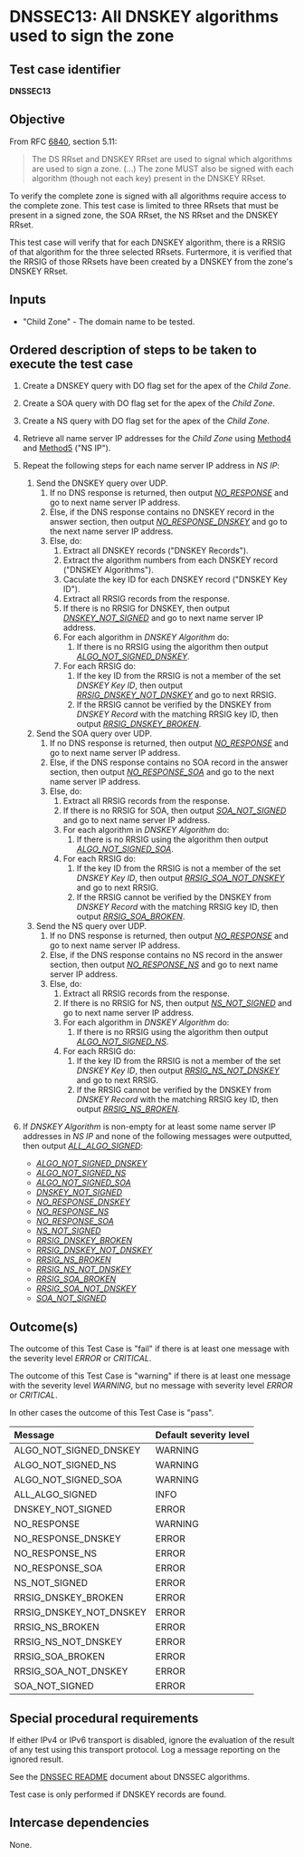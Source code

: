 # DNSSEC13: All DNSKEY algorithms used to sign the zone

## Test case identifier
**DNSSEC13**

## Objective

From RFC [6840], section 5.11:

> The DS RRset and DNSKEY RRset are used to signal which 
> algorithms are used to sign a zone. (...) The zone MUST 
> also be signed with each algorithm (though not each key) 
> present in the DNSKEY RRset.

To verify the complete zone is signed with all algorithms require
access to the complete zone. This test case is limited to three
RRsets that must be present in a signed zone, the SOA RRset, the
NS RRset and the DNSKEY RRset.

This test case will verify that for each DNSKEY algorithm, there
is a RRSIG of that algorithm for the three selected RRsets. 
Furtermore, it is verified that the RRSIG of those RRsets have
been created by a DNSKEY from the zone's DNSKEY RRset.

## Inputs

* "Child Zone" - The domain name to be tested.

## Ordered description of steps to be taken to execute the test case

1. Create a DNSKEY query with DO flag set for the apex of the
   *Child Zone*.

2. Create a SOA query with DO flag set for the apex of the
   *Child Zone*.

3. Create a NS query with DO flag set for the apex of the
   *Child Zone*.

4. Retrieve all name server IP addresses for the
   *Child Zone* using [Method4] and [Method5] ("NS IP").

5. Repeat the following steps for each name server IP address in *NS IP*:

   1. Send the DNSKEY query over UDP.
      1. If no DNS response is returned, then output 
         *[NO_RESPONSE]* and go to next name server IP address.
      2. Else, if the DNS response contains no DNSKEY record in the
         answer section, then output *[NO_RESPONSE_DNSKEY]* and go to 
         the next name server IP address.
      3. Else, do:
         1. Extract all DNSKEY records ("DNSKEY Records").
         2. Extract the algorithm numbers from each DNSKEY record
            ("DNSKEY Algorithms").
         3. Caculate the key ID for each DNSKEY record 
            ("DNSKEY Key ID").
         4. Extract all RRSIG records from the response.
         5. If there is no RRSIG for DNSKEY, then output 
            *[DNSKEY_NOT_SIGNED]* and go to next name server IP 
            address.
         6. For each algorithm in *DNSKEY Algorithm* do:
            1. If there is no RRSIG using the algorithm then output
               *[ALGO_NOT_SIGNED_DNSKEY]*.
         7. For each RRSIG do:
            1. If the key ID from the RRSIG is not a member of the
               set *DNSKEY Key ID*, then output 
               *[RRSIG_DNSKEY_NOT_DNSKEY]* and go to next RRSIG.
            2. If the RRSIG cannot be verified by the DNSKEY from
               *DNSKEY Record* with the matching RRSIG key ID, then
               output *[RRSIG_DNSKEY_BROKEN]*.
   2. Send the SOA query over UDP.
      1. If no DNS response is returned, then output 
         *[NO_RESPONSE]* and go to next name server IP address.
      2. Else, if the DNS response contains no SOA record in the
         answer section, then output *[NO_RESPONSE_SOA]* and go to 
         the next name server IP address.
      3. Else, do:
         1. Extract all RRSIG records from the response.
         2. If there is no RRSIG for SOA, then output 
            *[SOA_NOT_SIGNED]* and go to next name server IP 
            address.
         3. For each algorithm in *DNSKEY Algorithm* do:
            1. If there is no RRSIG using the algorithm then output
            *[ALGO_NOT_SIGNED_SOA]*.
         4. For each RRSIG do:
            1. If the key ID from the RRSIG is not a member of the
               set *DNSKEY Key ID*, then output 
               *[RRSIG_SOA_NOT_DNSKEY]* and go to next RRSIG.
            2. If the RRSIG cannot be verified by the DNSKEY from
               *DNSKEY Record* with the matching RRSIG key ID, then
               output *[RRSIG_SOA_BROKEN]*.
   3. Send the NS query over UDP.
      1. If no DNS response is returned, then output 
         *[NO_RESPONSE]* and go to next name server IP address.
      2. Else, if the DNS response contains no NS record in the
         answer section, then output *[NO_RESPONSE_NS]* and go to 
         next name server IP address.
      3. Else, do:
         1. Extract all RRSIG records from the response.
         2. If there is no RRSIG for NS, then output 
            *[NS_NOT_SIGNED]* and go to next name server IP 
            address.
         3. For each algorithm in *DNSKEY Algorithm* do:
            1. If there is no RRSIG using the algorithm then output
            *[ALGO_NOT_SIGNED_NS]*.
         4. For each RRSIG do:
            1. If the key ID from the RRSIG is not a member of the
               set *DNSKEY Key ID*, then output 
               *[RRSIG_NS_NOT_DNSKEY]* and go to next RRSIG.
            2. If the RRSIG cannot be verified by the DNSKEY from
               *DNSKEY Record* with the matching RRSIG key ID, then
               output *[RRSIG_NS_BROKEN]*.
6. If *DNSKEY Algorithm* is non-empty for at least some name server IP 
   addresses in *NS IP* and none of the following messages were
   outputted, then output *[ALL_ALGO_SIGNED]*:
   * *[ALGO_NOT_SIGNED_DNSKEY]*
   * *[ALGO_NOT_SIGNED_NS]*
   * *[ALGO_NOT_SIGNED_SOA]*
   * *[DNSKEY_NOT_SIGNED]*
   * *[NO_RESPONSE_DNSKEY]*
   * *[NO_RESPONSE_NS]*
   * *[NO_RESPONSE_SOA]*
   * *[NS_NOT_SIGNED]*
   * *[RRSIG_DNSKEY_BROKEN]*
   * *[RRSIG_DNSKEY_NOT_DNSKEY]*
   * *[RRSIG_NS_BROKEN]*
   * *[RRSIG_NS_NOT_DNSKEY]*
   * *[RRSIG_SOA_BROKEN]*
   * *[RRSIG_SOA_NOT_DNSKEY]*
   * *[SOA_NOT_SIGNED]*


## Outcome(s)

The outcome of this Test Case is "fail" if there is at least one message
with the severity level *ERROR* or *CRITICAL*.

The outcome of this Test Case is "warning" if there is at least one message
with the severity level *WARNING*, but no message with severity level
*ERROR* or *CRITICAL*.

In other cases the outcome of this Test Case is "pass".

Message                       | Default severity level
:-----------------------------|:-----------------------------------
ALGO_NOT_SIGNED_DNSKEY        | WARNING
ALGO_NOT_SIGNED_NS            | WARNING
ALGO_NOT_SIGNED_SOA           | WARNING
ALL_ALGO_SIGNED               | INFO
DNSKEY_NOT_SIGNED             | ERROR
NO_RESPONSE                   | WARNING
NO_RESPONSE_DNSKEY            | ERROR
NO_RESPONSE_NS                | ERROR
NO_RESPONSE_SOA               | ERROR
NS_NOT_SIGNED                 | ERROR
RRSIG_DNSKEY_BROKEN           | ERROR
RRSIG_DNSKEY_NOT_DNSKEY       | ERROR
RRSIG_NS_BROKEN               | ERROR
RRSIG_NS_NOT_DNSKEY           | ERROR
RRSIG_SOA_BROKEN              | ERROR
RRSIG_SOA_NOT_DNSKEY          | ERROR
SOA_NOT_SIGNED                | ERROR


## Special procedural requirements

If either IPv4 or IPv6 transport is disabled, ignore the evaluation of the
result of any test using this transport protocol. Log a message reporting
on the ignored result.

See the [DNSSEC README] document about DNSSEC algorithms.

Test case is only performed if DNSKEY records are found.

## Intercase dependencies

None.

[6840]:    https://tools.ietf.org/html/rfc6840#section-5.11
[Method4]: ../Methods.md#method-4-obtain-glue-address-records-from-parent
[Method5]: ../Methods.md#method-5-obtain-the-name-server-address-records-from-child

[ALGO_NOT_SIGNED_DNSKEY]:      #outcomes
[ALGO_NOT_SIGNED_NS]:          #outcomes
[ALGO_NOT_SIGNED_SOA]:         #outcomes
[ALL_ALGO_SIGNED]:             #outcomes
[DNSKEY_NOT_SIGNED]:           #outcomes
[DNSSEC README]:               ./README.md
[NO_RESPONSE]:                 #outcomes
[NO_RESPONSE_DNSKEY]:          #outcomes
[NO_RESPONSE_NS]:              #outcomes
[NO_RESPONSE_SOA]:             #outcomes
[NS_NOT_SIGNED]:               #outcomes
[RRSIG_DNSKEY_BROKEN]:         #outcomes
[RRSIG_DNSKEY_NOT_DNSKEY]:     #outcomes
[RRSIG_NS_BROKEN]:             #outcomes
[RRSIG_NS_NOT_DNSKEY]:         #outcomes
[RRSIG_SOA_BROKEN]:            #outcomes
[RRSIG_SOA_NOT_DNSKEY]:        #outcomes
[SOA_NOT_SIGNED]:              #outcomes
